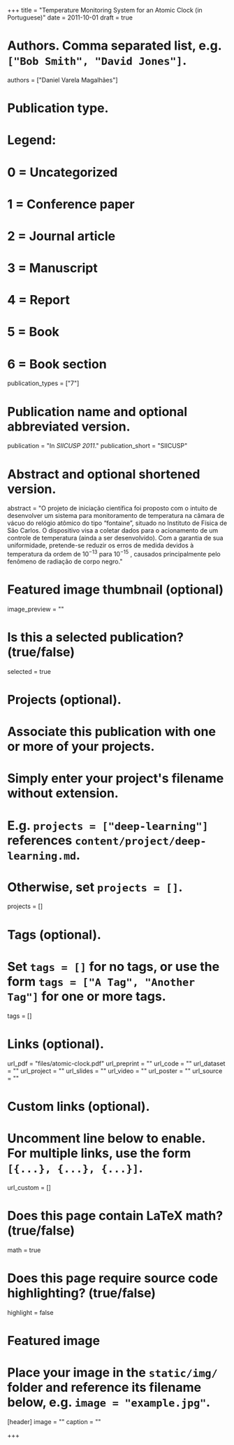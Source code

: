 +++
title = "Temperature Monitoring System for an Atomic Clock (in Portuguese)"
date = 2011-10-01
draft = true

# Authors. Comma separated list, e.g. `["Bob Smith", "David Jones"]`.
authors = ["Daniel Varela Magalhães"]

# Publication type.
# Legend:
# 0 = Uncategorized
# 1 = Conference paper
# 2 = Journal article
# 3 = Manuscript
# 4 = Report
# 5 = Book
# 6 = Book section
publication_types = ["7"]

# Publication name and optional abbreviated version.
publication = "In *SIICUSP 2011*."
publication_short = "SIICUSP"

# Abstract and optional shortened version.
abstract = "O projeto de iniciação científica foi proposto com o intuito de desenvolver um sistema para monitoramento de temperatura na câmara de vácuo do relógio atômico do tipo “fontaine”, situado no Instituto de Física de São Carlos. O dispositivo visa a coletar dados para o acionamento de um controle de temperatura (ainda a ser desenvolvido). Com a garantia de sua uniformidade, pretende-se reduzir os erros de medida devidos à temperatura da ordem de $10^{-13}$ para $10^{-15}$ , causados principalmente pelo fenômeno de radiação de corpo negro."

# Featured image thumbnail (optional)
image_preview = ""

# Is this a selected publication? (true/false)
selected = true

# Projects (optional).
#   Associate this publication with one or more of your projects.
#   Simply enter your project's filename without extension.
#   E.g. `projects = ["deep-learning"]` references `content/project/deep-learning.md`.
#   Otherwise, set `projects = []`.
projects = []

# Tags (optional).
#   Set `tags = []` for no tags, or use the form `tags = ["A Tag", "Another Tag"]` for one or more tags.
tags = []

# Links (optional).
url_pdf = "files/atomic-clock.pdf"
url_preprint = ""
url_code = ""
url_dataset = ""
url_project = ""
url_slides = ""
url_video = ""
url_poster = ""
url_source = ""

# Custom links (optional).
#   Uncomment line below to enable. For multiple links, use the form `[{...}, {...}, {...}]`.
url_custom = []

# Does this page contain LaTeX math? (true/false)
math = true

# Does this page require source code highlighting? (true/false)
highlight = false

# Featured image
# Place your image in the `static/img/` folder and reference its filename below, e.g. `image = "example.jpg"`.
[header]
image = ""
caption = ""

+++

